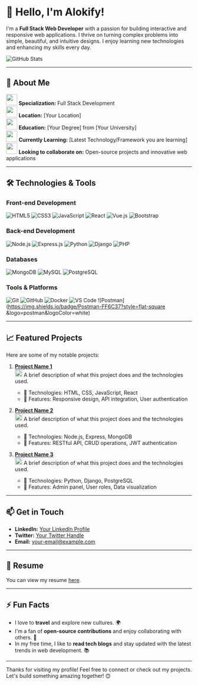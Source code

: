 # 👋 Hello, I'm Alokify!

I'm a **Full Stack Web Developer** with a passion for building interactive and responsive web applications. I thrive on turning complex problems into simple, beautiful, and intuitive designs. I enjoy learning new technologies and enhancing my skills every day.

![GitHub Stats](https://github-readme-stats.vercel.app/api?username=&show_icons=true&theme=radical)

---

## 🌱 About Me

<img src="https://img.icons8.com/ios-filled/50/000000/code.png" width="30" height="30" fill="white"/> **Specialization:** Full Stack Development  
<img src="https://img.icons8.com/ios-filled/50/000000/map-marker.png" width="30" height="30"/> **Location:** [Your Location]  
<img src="https://img.icons8.com/ios-filled/50/000000/graduation-cap.png" width="30" height="30"/> **Education:** [Your Degree] from [Your University]  
<img src="https://img.icons8.com/ios-filled/50/000000/learning.png" width="30" height="30"/> **Currently Learning:** [Latest Technology/Framework you are learning]  
<img src="https://img.icons8.com/ios-filled/50/000000/teamwork.png" width="30" height="30"/> **Looking to collaborate on:** Open-source projects and innovative web applications  

---

## 🛠️ Technologies & Tools

### Front-end Development
![HTML5](https://img.shields.io/badge/HTML5-E34F26?style=flat-square&logo=html5&logoColor=white) 
![CSS3](https://img.shields.io/badge/CSS3-1572B6?style=flat-square&logo=css3&logoColor=white) 
![JavaScript](https://img.shields.io/badge/JavaScript-F7DF1E?style=flat-square&logo=javascript&logoColor=black) 
![React](https://img.shields.io/badge/React-61DAFB?style=flat-square&logo=react&logoColor=black) 
![Vue.js](https://img.shields.io/badge/Vue.js-4FC08D?style=flat-square&logo=vue.js&logoColor=white) 
![Bootstrap](https://img.shields.io/badge/Bootstrap-7952B3?style=flat-square&logo=bootstrap&logoColor=white)

### Back-end Development
![Node.js](https://img.shields.io/badge/Node.js-339933?style=flat-square&logo=nodedotjs&logoColor=white) 
![Express.js](https://img.shields.io/badge/Express.js-000000?style=flat-square&logo=express&logoColor=white) 
![Python](https://img.shields.io/badge/Python-3776AB?style=flat-square&logo=python&logoColor=white) 
![Django](https://img.shields.io/badge/Django-092E20?style=flat-square&logo=django&logoColor=white) 
![PHP](https://img.shields.io/badge/PHP-777BB4?style=flat-square&logo=php&logoColor=white)

### Databases
![MongoDB](https://img.shields.io/badge/MongoDB-47A248?style=flat-square&logo=mongodb&logoColor=white) 
![MySQL](https://img.shields.io/badge/MySQL-4479A1?style=flat-square&logo=mysql&logoColor=white) 
![PostgreSQL](https://img.shields.io/badge/PostgreSQL-4169E1?style=flat-square&logo=postgresql&logoColor=white)

### Tools & Platforms
![Git](https://img.shields.io/badge/Git-F05032?style=flat-square&logo=git&logoColor=white) 
![GitHub](https://img.shields.io/badge/GitHub-181717?style=flat-square&logo=github&logoColor=white) 
![Docker](https://img.shields.io/badge/Docker-2496ED?style=flat-square&logo=docker&logoColor=white) 
![VS Code](https://img.shields.io/badge/Visual%20Studio%20Code-007ACC?style=flat-square&logo=visual-studio-code&logoColor=white) 
![Postman](https://img.shields.io/badge/Postman-FF6C37?style=flat-square &logo=postman&logoColor=white)

---

## 📈 Featured Projects

Here are some of my notable projects:

1. **[Project Name 1](link-to-your-project)**  
   <img src="https://img.icons8.com/ios-filled/50/000000/project.png" width="20" height="20"/> A brief description of what this project does and the technologies used.
   - 🔧 Technologies: HTML, CSS, JavaScript, React
   - 🌟 Features: Responsive design, API integration, User authentication

2. **[Project Name 2](link-to-your-project)**  
   <img src="https://img.icons8.com/ios-filled/50/000000/project.png" width="20" height="20"/> A brief description of what this project does and the technologies used.
   - 🔧 Technologies: Node.js, Express, MongoDB
   - 🌟 Features: RESTful API, CRUD operations, JWT authentication

3. **[Project Name 3](link-to-your-project)**  
   <img src="https://img.icons8.com/ios-filled/50/000000/project.png" width="20" height="20"/> A brief description of what this project does and the technologies used.
   - 🔧 Technologies: Python, Django, PostgreSQL
   - 🌟 Features: Admin panel, User roles, Data visualization

---

## 📫 Get in Touch

- **LinkedIn:** [Your LinkedIn Profile](link-to-your-linkedin)  
- **Twitter:** [Your Twitter Handle](link-to-your-twitter)  
- **Email:** [your-email@example.com](mailto:your-email@example.com)  

---

## 📄 Resume

You can view my resume [here](link-to-your-resume).

---

## ⚡ Fun Facts

- I love to **travel** and explore new cultures. 🌍
- I'm a fan of **open-source contributions** and enjoy collaborating with others. 🤝
- In my free time, I like to **read tech blogs** and stay updated with the latest trends in web development. 📚

---

Thanks for visiting my profile! Feel free to connect or check out my projects. Let's build something amazing together! 😊
